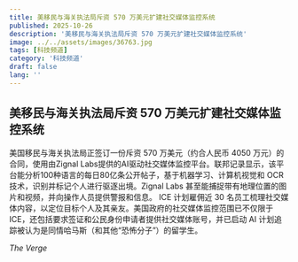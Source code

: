 ```yaml
---
title: 美移民与海关执法局斥资 570 万美元扩建社交媒体监控系统
published: 2025-10-26
description: '美移民与海关执法局斥资 570 万美元扩建社交媒体监控系统'
image: ../../assets/images/36763.jpg
tags: [科技频道]
category: '科技频道'
draft: false
lang: ''
---
```


## 美移民与海关执法局斥资 570 万美元扩建社交媒体监控系统

美国移民与海关执法局正签订一份斥资 570 万美元（约合人民币 4050 万元）的合同，使用由Zignal Labs提供的AI驱动社交媒体监控平台。联邦记录显示，该平台能分析100种语言的每日80亿条公开帖子，基于机器学习、计算机视觉和 OCR 技术，识别并标记个人进行驱逐出境。Zignal Labs 甚至能捕捉带有地理位置的图片和视频，并向操作人员提供警报和信息。
ICE 计划雇佣近 30 名员工梳理社交媒体内容，以定位目标个人及其亲友。美国政府的社交媒体监控范围已不仅限于 ICE，还包括要求签证和公民身份申请者提供社交媒体账号，并已启动 AI 计划追踪被认为是同情哈马斯（和其他“恐怖分子”）的留学生。

*The Verge*

